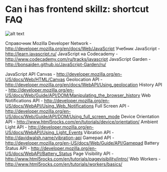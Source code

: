 # Can i has frontend skillz: shortcut FAQ

![alt text](http://i.imgur.com/lKnOgq7.png "welcome to hell")


Справочник Mozilla Developer Network - http://developer.mozilla.org/en/docs/Web/JavaScript
Учебник JavaScript - http://learn.javascript.ru/
JavaScript на Codecademy - http://www.codecademy.com/ru/tracks/javascript
JavaScript Garden - http://bonsaiden.github.io/JavaScript-Garden/ru/

JavaScript API
Canvas - http://developer.mozilla.org/en-US/docs/Web/HTML/Canvas
Geolocation API - http://developer.mozilla.org/en/docs/WebAPI/Using_geolocation
History API - http://developer.mozilla.org/en-US/docs/Web/Guide/API/DOM/Manipulating_the_browser_history
Web Notifications API - http://developer.mozilla.org/en-US/docs/WebAPI/Using_Web_Notifications
Full Screen API - http://developer.mozilla.org/en-US/docs/Web/Guide/API/DOM/Using_full_screen_mode
Device Orientation API - http://www.html5rocks.com/en/tutorials/device/orientation/
Ambient Light API - http://developer.mozilla.org/en-US/docs/WebAPI/Using_Light_Events
Vibration API - http://davidwalsh.name/vibration-api
Gamepad API - http://developer.mozilla.org/en-US/docs/Web/Guide/API/Gamepad
Battery Status API - http://developer.mozilla.org/en-US/docs/WebAPI/Battery_Status
Page Visibility API - http://www.html5rocks.com/en/tutorials/pagevisibility/intro/
Web Workers - http://www.html5rocks.com/en/tutorials/workers/basics/
